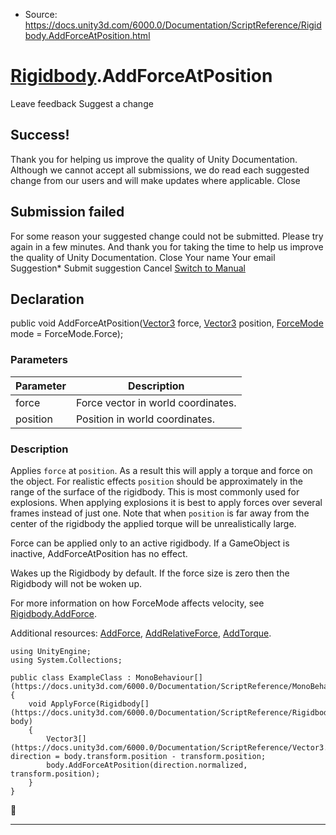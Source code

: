 * Source: https://docs.unity3d.com/6000.0/Documentation/ScriptReference/Rigidbody.AddForceAtPosition.html

#  [Rigidbody](https://docs.unity3d.com/6000.0/Documentation/ScriptReference/Rigidbody.html).AddForceAtPosition
Leave feedback
Suggest a change
## Success!
Thank you for helping us improve the quality of Unity Documentation. Although we cannot accept all submissions, we do read each suggested change from our users and will make updates where applicable.
Close
## Submission failed
For some reason your suggested change could not be submitted. Please <a>try again</a> in a few minutes. And thank you for taking the time to help us improve the quality of Unity Documentation.
Close
Your name Your email Suggestion* Submit suggestion
Cancel
[Switch to Manual](https://docs.unity3d.com/6000.0/Documentation/Manual/class-Rigidbody.html "Go to Rigidbody Component in the Manual")
## Declaration
public void AddForceAtPosition([Vector3](https://docs.unity3d.com/6000.0/Documentation/ScriptReference/Vector3.html) force, [Vector3](https://docs.unity3d.com/6000.0/Documentation/ScriptReference/Vector3.html) position, [ForceMode](https://docs.unity3d.com/6000.0/Documentation/ScriptReference/ForceMode.html) mode = ForceMode.Force); 
### Parameters
Parameter | Description  
---|---  
force | Force vector in world coordinates.  
position | Position in world coordinates.  
### Description
Applies `force` at `position`. As a result this will apply a torque and force on the object.
For realistic effects `position` should be approximately in the range of the surface of the rigidbody. This is most commonly used for explosions. When applying explosions it is best to apply forces over several frames instead of just one. Note that when `position` is far away from the center of the rigidbody the applied torque will be unrealistically large.  
  
Force can be applied only to an active rigidbody. If a GameObject is inactive, AddForceAtPosition has no effect.  
  
Wakes up the Rigidbody by default. If the force size is zero then the Rigidbody will not be woken up.  
  
For more information on how ForceMode affects velocity, see [Rigidbody.AddForce](https://docs.unity3d.com/6000.0/Documentation/ScriptReference/Rigidbody.AddForce.html).  
  
Additional resources: [AddForce](https://docs.unity3d.com/6000.0/Documentation/ScriptReference/Rigidbody.AddForce.html), [AddRelativeForce](https://docs.unity3d.com/6000.0/Documentation/ScriptReference/Rigidbody.AddRelativeForce.html), [AddTorque](https://docs.unity3d.com/6000.0/Documentation/ScriptReference/Rigidbody.AddTorque.html).
```
using UnityEngine;
using System.Collections;  
  
public class ExampleClass : MonoBehaviour[](https://docs.unity3d.com/6000.0/Documentation/ScriptReference/MonoBehaviour.html)
{
    void ApplyForce(Rigidbody[](https://docs.unity3d.com/6000.0/Documentation/ScriptReference/Rigidbody.html) body)
    {
        Vector3[](https://docs.unity3d.com/6000.0/Documentation/ScriptReference/Vector3.html) direction = body.transform.position - transform.position;
        body.AddForceAtPosition(direction.normalized, transform.position);
    }
}

```

* * *
